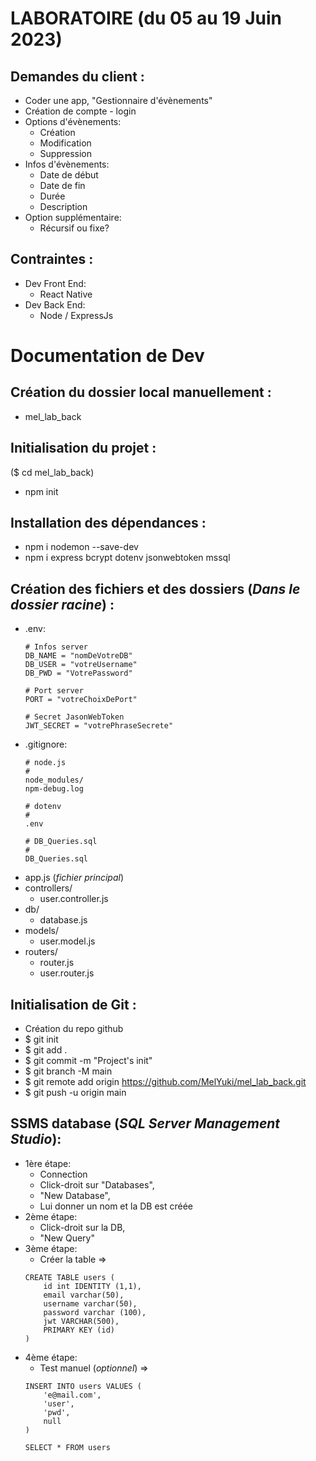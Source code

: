 # LABORATOIRE (du 05 au 19 Juin 2023)
## Demandes du client :
- Coder une app, "Gestionnaire d'évènements"
- Création de compte - login
- Options d'évènements:
   * Création
   * Modification
   * Suppression
- Infos d'évènements:
   * Date de début
   * Date de fin
   * Durée
   * Description
- Option supplémentaire:
   * Récursif ou fixe?

## Contraintes :
- Dev Front End:
   * React Native
- Dev Back End:
   * Node / ExpressJs

# Documentation de Dev

## Création du dossier local manuellement :
- mel_lab_back

## Initialisation du projet :
($ cd mel_lab_back)
- npm init

## Installation des dépendances :
- npm i nodemon --save-dev
- npm i express bcrypt dotenv jsonwebtoken mssql

## Création des fichiers et des dossiers (<i>Dans le dossier racine</i>) :
- .env:
    ```
    # Infos server
    DB_NAME = "nomDeVotreDB"
    DB_USER = "votreUsername"
    DB_PWD = "VotrePassword"

    # Port server
    PORT = "votreChoixDePort"

    # Secret JasonWebToken
    JWT_SECRET = "votrePhraseSecrete"
    ```
- .gitignore:
    ```
    # node.js
    #
    node_modules/
    npm-debug.log

    # dotenv
    #
    .env

    # DB_Queries.sql
    #
    DB_Queries.sql
    ```
- app.js (<i>fichier principal</i>)
- controllers/
    * user.controller.js
- db/
    * database.js
- models/
    * user.model.js
- routers/
    * router.js
    * user.router.js

## Initialisation de Git :
- Création du repo github
- $ git init
- $ git add .
- $ git commit -m "Project's init"
- $ git branch -M main
- $ git remote add origin https://github.com/MelYuki/mel_lab_back.git
- $ git push -u origin main

## SSMS database (<i>SQL Server Management Studio</i>):
* 1ère étape:
    - Connection
    - Click-droit sur "Databases",
    - "New Database",
    - Lui donner un nom et la DB est créée
* 2ème étape:
    - Click-droit sur la DB,
    - "New Query"
* 3ème étape:
    - Créer la table =>
    ```
    CREATE TABLE users ( 
        id int IDENTITY (1,1),
        email varchar(50),
        username varchar(50),
        password varchar (100),
        jwt VARCHAR(500),
        PRIMARY KEY (id)
    )
    ```
* 4ème étape:
    - Test manuel (<i>optionnel</i>) =>
    ```
    INSERT INTO users VALUES (
        'e@mail.com',
        'user',
        'pwd',
        null
    )
    ```
    ```
    SELECT * FROM users
    ```
